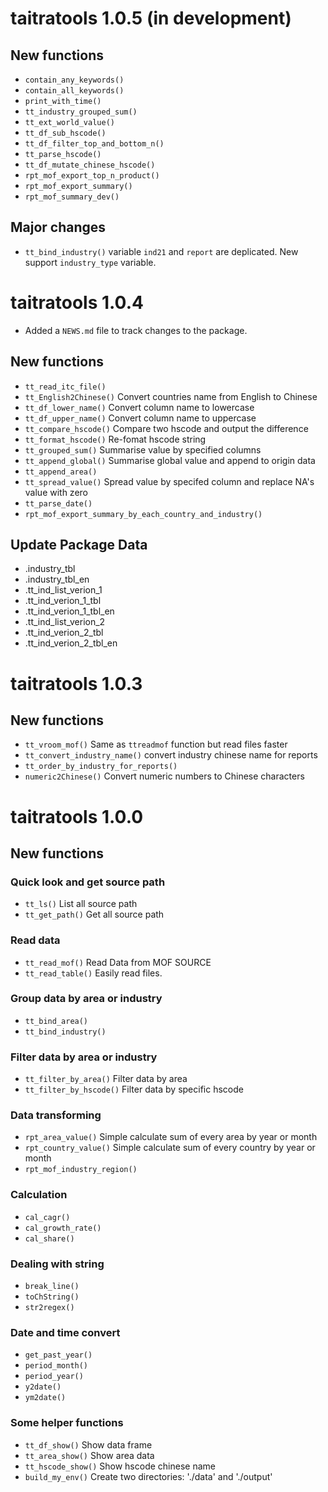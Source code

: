 # taitratools 1.0.5 (in development)

## New functions

* `contain_any_keywords()`
* `contain_all_keywords()`
* `print_with_time()`
* `tt_industry_grouped_sum()`
* `tt_ext_world_value()`
* `tt_df_sub_hscode()`
* `tt_df_filter_top_and_bottom_n()`
* `tt_parse_hscode()`
* `tt_df_mutate_chinese_hscode()`
* `rpt_mof_export_top_n_product()`
* `rpt_mof_export_summary()`
* `rpt_mof_summary_dev()`

## Major changes

* `tt_bind_industry()` variable `ind21` and `report` are deplicated. New support `industry_type` variable.

# taitratools 1.0.4

* Added a `NEWS.md` file to track changes to the package.

## New functions

* `tt_read_itc_file()`
* `tt_English2Chinese()` Convert countries name from English to Chinese
* `tt_df_lower_name()` Convert column name to lowercase
* `tt_df_upper_name()` Convert column name to uppercase
* `tt_compare_hscode()` Compare two hscode and output the difference
* `tt_format_hscode()` Re-fomat hscode string
* `tt_grouped_sum()` Summarise value by specified columns
* `tt_append_global()` Summarise global value and append to origin data
* `tt_append_area()`
* `tt_spread_value()` Spread value by specifed column and replace NA's value with zero
* `tt_parse_date()`
* `rpt_mof_export_summary_by_each_country_and_industry()`

## Update Package Data

* .industry_tbl
* .industry_tbl_en
* .tt_ind_list_verion_1
* .tt_ind_verion_1_tbl
* .tt_ind_verion_1_tbl_en
* .tt_ind_list_verion_2
* .tt_ind_verion_2_tbl
* .tt_ind_verion_2_tbl_en

# taitratools 1.0.3

## New functions

* `tt_vroom_mof()` Same as `ttreadmof` function but read files faster
* `tt_convert_industry_name()` convert industry chinese name for reports
* `tt_order_by_industry_for_reports() `
* `numeric2Chinese()` Convert numeric numbers to Chinese characters

# taitratools 1.0.0 

## New functions

### Quick look and get source path

* `tt_ls()` List all source path
* `tt_get_path()` Get all source path

### Read data

* `tt_read_mof()` Read Data from MOF SOURCE
* `tt_read_table()` Easily read files.

### Group data by area or industry

* `tt_bind_area()`
* `tt_bind_industry()`

### Filter data by area or industry

* `tt_filter_by_area()` Filter data by area
* `tt_filter_by_hscode()` Filter data by specific hscode

### Data transforming 

* `rpt_area_value()` Simple calculate sum of every area by year or month
* `rpt_country_value()` Simple calculate sum of every country by year or month
* `rpt_mof_industry_region()`

### Calculation

* `cal_cagr()`
* `cal_growth_rate()`
* `cal_share()`

### Dealing with string 

* `break_line()`
* `toChString()`
* `str2regex()`

### Date and time convert

* `get_past_year()`
* `period_month()`
* `period_year()`
* `y2date()`
* `ym2date()`

### Some helper functions

* `tt_df_show()` Show data frame
* `tt_area_show()` Show area data
* `tt_hscode_show()` Show hscode chinese name
* `build_my_env()` Create two directories: './data' and './output'
